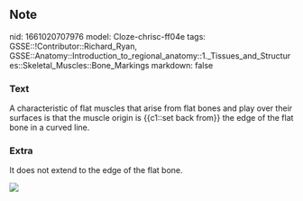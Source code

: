 ## Note
nid: 1661020707976
model: Cloze-chrisc-ff04e
tags: GSSE::!Contributor::Richard_Ryan, GSSE::Anatomy::Introduction_to_regional_anatomy::1._Tissues_and_Structures::Skeletal_Muscles::Bone_Markings
markdown: false

### Text
<div class='toggle'>
  A characteristic of flat muscles that arise from flat bones and
  play over their surfaces is that the muscle origin is {{c1::set
  back from}} the edge of the flat bone in a curved line.
</div>

### Extra
<p id="fb51eb6b-5aa0-4788-ac39-76422c31a802" class="">It does not
extend to the edge of the flat bone.
<p id="fb51eb6b-5aa0-4788-ac39-76422c31a802" class=""><img src= 
"paste-505fa44d9bc901d0fe2cde221a4fdb46a53948cf.png">
